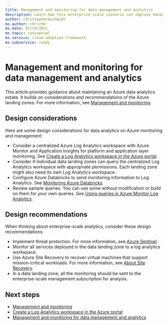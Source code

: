```yaml
---
title: Management and monitoring for data management and analytics
description: Learn how this enterprise-scale scenario can improve management and monitoring of data management and analytics.
author: christophermschmidt
ms.author: chrschm
ms.date: 07/19/2021
ms.topic: conceptual
ms.service: cloud-adoption-framework
ms.subservice: ready
---
```


# Management and monitoring for data management and analytics

This article provides guidance about maintaining an Azure data analytics estate. It builds on considerations and recommendations of the Azure landing zones. For more information, see [Management and monitoring](/azure/cloud-adoption-framework/ready/enterprise-scale/management-and-monitoring).

## Design considerations

Here are some design considerations for data analytics on Azure monitoring and management:

- Consider a centralized Azure Log Analytics workspace with Azure Monitor and Application Insights for platform and application layer monitoring. See [Create a Log Analytics workspace in the Azure portal](/azure/azure-monitor/logs/quick-create-workspace).
- Consider if individual data landing zones can query the centralized Log Analytics workspace with appropriate permissions. Each landing zone might also need its own Log Analytics workspace.
- Configure Azure Databricks to send monitoring information to Log Analytics. See [Monitoring Azure Databricks](/azure/architecture/databricks-monitoring/).
- Review sample queries. You can use some without modification or build on them for your own queries. See [Using queries in Azure Monitor Log Analytics](/azure/azure-monitor/logs/queries).

## Design recommendations

When thinking about enterprise-scale analytics, consider these design recommendations:

- Implement threat protection. For more information, see [Azure Sentinel](/azure/sentinel/overview).
- Monitor all services deployed in the data landing zone to a log analytics workspace.
- Use Azure Site Recovery to recover virtual machines that support mission-critical workloads. For more information, see [About Site Recovery](/azure/site-recovery/site-recovery-overview).
- In a data landing zone, all the monitoring should be sent to the enterprise-scale management subscription for analysis.

## Next steps

- [Management and monitoring](/azure/cloud-adoption-framework/ready/enterprise-scale/management-and-monitoring)
- [Create a Log Analytics workspace in the Azure portal](/azure/azure-monitor/logs/quick-create-workspace)
- [Management and monitoring for data management and analytics](eslz-business-continuity-and-disaster-recovery.md)
